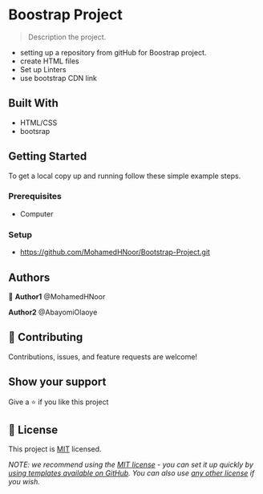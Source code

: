 # Boostrap Project

> Description the project.
- setting up a repository from gitHub for Boostrap project.
- create HTML files
- Set up Linters
- use bootstrap CDN link

## Built With

- HTML/CSS
- bootsrap

## Getting Started
To get a local copy up and running follow these simple example steps.

### Prerequisites
- Computer

### Setup

- https://github.com/MohamedHNoor/Bootstrap-Project.git

## Authors

👤 **Author1**
  @MohamedHNoor

  **Author2**
  @AbayomiOlaoye


## 🤝 Contributing

Contributions, issues, and feature requests are welcome!

## Show your support

Give a ⭐️ if you like this project


## 📝 License

This project is [MIT](MIT.md) licensed.

_NOTE: we recommend using the [MIT license](https://choosealicense.com/licenses/mit/) - you can set it up quickly by [using templates available on GitHub](https://docs.github.com/en/communities/setting-up-your-project-for-healthy-contributions/adding-a-license-to-a-repository). You can also use [any other license](https://choosealicense.com/licenses/) if you wish._
